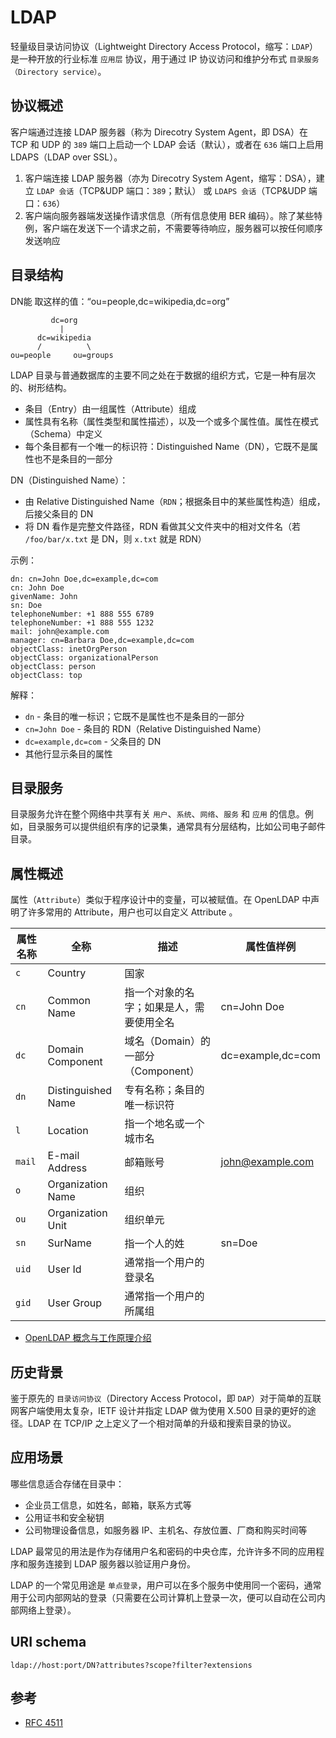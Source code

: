 # LDAP

轻量级目录访问协议（Lightweight Directory Access Protocol，缩写：`LDAP`）是一种开放的行业标准 `应用层` 协议，用于通过 IP 协议访问和维护分布式 `目录服务（Directory service）`。

## 协议概述

客户端通过连接 LDAP 服务器（称为 Direcotry System Agent，即 DSA）在 TCP 和 UDP 的 `389` 端口上启动一个 LDAP 会话（默认），或者在 `636` 端口上启用 LDAPS（LDAP over SSL）。

1. 客户端连接 LDAP 服务器（亦为 Direcotry System Agent，缩写：DSA），建立 `LDAP 会话`（TCP&UDP 端口：`389`；默认） 或 `LDAPS 会话`（TCP&UDP 端口：`636`）
2. 客户端向服务器端发送操作请求信息（所有信息使用 BER 编码）。除了某些特例，客户端在发送下一个请求之前，不需要等待响应，服务器可以按任何顺序发送响应

## 目录结构

DN能 取这样的值：“ou=people,dc=wikipedia,dc=org”

```plain
         dc=org
           |
      dc=wikipedia
      /          \
ou=people     ou=groups
```

LDAP 目录与普通数据库的主要不同之处在于数据的组织方式，它是一种有层次的、树形结构。

* 条目（Entry）由一组属性（Attribute）组成
* 属性具有名称（属性类型和属性描述），以及一个或多个属性值。属性在模式（Schema）中定义
* 每个条目都有一个唯一的标识符：Distinguished Name（DN），它既不是属性也不是条目的一部分

DN（Distinguished Name）：

* 由 Relative Distinguished Name（`RDN`；根据条目中的某些属性构造）组成，后接父条目的 DN
* 将 DN 看作是完整文件路径，RDN 看做其父文件夹中的相对文件名（若 `/foo/bar/x.txt` 是 DN，则 `x.txt` 就是 RDN）

示例：

```plain
dn: cn=John Doe,dc=example,dc=com
cn: John Doe
givenName: John
sn: Doe
telephoneNumber: +1 888 555 6789
telephoneNumber: +1 888 555 1232
mail: john@example.com
manager: cn=Barbara Doe,dc=example,dc=com
objectClass: inetOrgPerson
objectClass: organizationalPerson
objectClass: person
objectClass: top
```

解释：

* `dn` - 条目的唯一标识；它既不是属性也不是条目的一部分
* `cn=John Doe` - 条目的 RDN（Relative Distinguished Name）
* `dc=example,dc=com` - 父条目的 DN
* 其他行显示条目的属性

## 目录服务

目录服务允许在整个网络中共享有关 `用户`、`系统`、`网络`、`服务` 和 `应用` 的信息。例如，目录服务可以提供组织有序的记录集，通常具有分层结构，比如公司电子邮件目录。

## 属性概述

属性（`Attribute`）类似于程序设计中的变量，可以被赋值。在 OpenLDAP 中声明了许多常用的 Attribute，用户也可以自定义 Attribute 。

| 属性名称 | 全称               | 描述                                     | 属性值样例        |
| -------- | ------------------ | ---------------------------------------- | ----------------- |
| `c`      | Country            | 国家                                     |                   |
| `cn`     | Common Name        | 指一个对象的名字；如果是人，需要使用全名 | cn=John Doe       |
| `dc`     | Domain Component   | 域名（Domain）的一部分（Component）      | dc=example,dc=com |
| `dn`     | Distinguished Name | 专有名称；条目的唯一标识符               |                   |
| `l`      | Location           | 指一个地名或一个城市名                   |                   |
| `mail`   | E-mail Address     | 邮箱账号                                 | john@example.com  |
| `o`      | Organization Name  | 组织                                     |                   |
| `ou`     | Organization Unit  | 组织单元                                 |                   |
| `sn`     | SurName            | 指一个人的姓                             | sn=Doe            |
| `uid`    | User Id            | 通常指一个用户的登录名                   |                   |
| `gid`    | User Group         | 通常指一个用户的所属组                   |                   |

* [OpenLDAP 概念与工作原理介绍](https://www.linuxidc.com/Linux/2016-08/134225.htm)

## 历史背景

鉴于原先的 `目录访问协议`（Directory Access Protocol，即 `DAP`）对于简单的互联网客户端使用太复杂，IETF 设计并指定 LDAP 做为使用 X.500 目录的更好的途径。LDAP 在 TCP/IP 之上定义了一个相对简单的升级和搜索目录的协议。

## 应用场景

哪些信息适合存储在目录中：

* 企业员工信息，如姓名，邮箱，联系方式等
* 公用证书和安全秘钥
* 公司物理设备信息，如服务器 IP、主机名、存放位置、厂商和购买时间等

LDAP 最常见的用法是作为存储用户名和密码的中央仓库，允许许多不同的应用程序和服务连接到 LDAP 服务器以验证用户身份。

LDAP 的一个常见用途是 `单点登录`，用户可以在多个服务中使用同一个密码，通常用于公司内部网站的登录（只需要在公司计算机上登录一次，便可以自动在公司内部网络上登录）。

## URI schema

```plain
ldap://host:port/DN?attributes?scope?filter?extensions
```

## 参考

* [RFC 4511](https://tools.ietf.org/html/rfc4511)